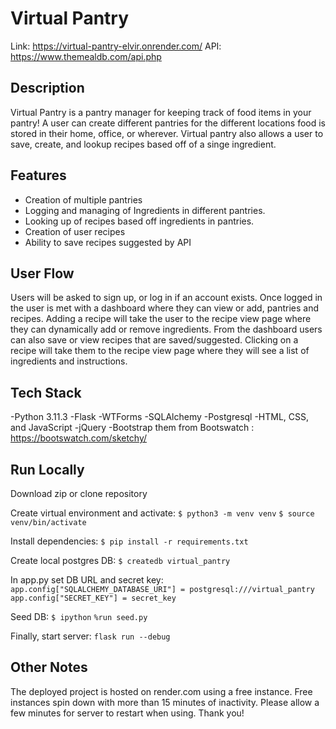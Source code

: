 # Virtual Pantry

Link: https://virtual-pantry-elvir.onrender.com/
API: https://www.themealdb.com/api.php

## Description

Virtual Pantry is a pantry manager for keeping track of food items in your pantry! A user can create different pantries for the different locations food is stored in their home, office, or wherever. Virtual pantry also allows a user to save, create, and lookup recipes based off of a singe ingredient.

## Features

- Creation of multiple pantries
- Logging and managing of Ingredients in different pantries.
- Looking up of recipes based off ingredients in pantries.
- Creation of user recipes
- Ability to save recipes suggested by API

## User Flow

Users will be asked to sign up, or log in if an account exists. Once logged in the user is met with a dashboard where they can view or add, pantries and recipes. Adding a recipe will take the user to the recipe view page where they can dynamically add or remove ingredients. From the dashboard users can also save or view recipes that are saved/suggested. Clicking on a recipe will take them to the recipe view page where they will see a list of ingredients and instructions.

## Tech Stack
-Python 3.11.3
    -Flask
    -WTForms
    -SQLAlchemy
-Postgresql
-HTML, CSS, and JavaScript
    -jQuery
    -Bootstrap them from Bootswatch : https://bootswatch.com/sketchy/

## Run Locally

Download zip or clone repository

Create virtual environment and activate:
`$ python3 -m venv venv`
`$ source venv/bin/activate`

Install dependencies:
`$ pip install -r requirements.txt`

Create local postgres DB:
`$ createdb virtual_pantry`

In app.py set DB URL and secret key:
`app.config["SQLALCHEMY_DATABASE_URI"] = postgresql:///virtual_pantry`
`app.config["SECRET_KEY"] = secret_key`

Seed DB:
`$ ipython`
`%run seed.py`

Finally, start server:
`flask run --debug`

## Other Notes
The deployed project is hosted on render.com using a free instance. Free instances spin down with more than 15 minutes of inactivity. Please allow a few minutes for server to restart when using. Thank you!